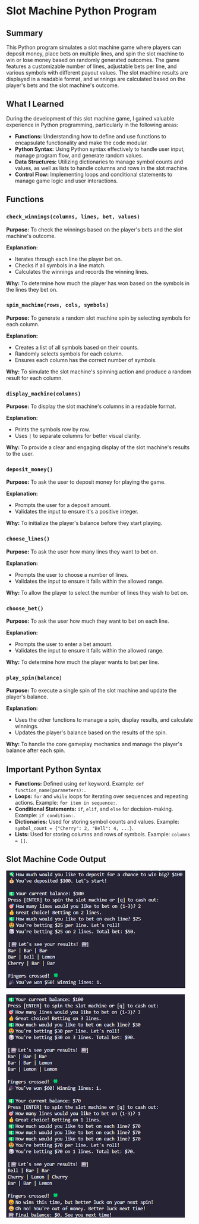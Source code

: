 # Slot Machine Python Program

## Summary

This Python program simulates a slot machine game where players can deposit money, place bets on multiple lines, and spin the slot machine to win or lose money based on randomly generated outcomes. The game features a customizable number of lines, adjustable bets per line, and various symbols with different payout values. The slot machine results are displayed in a readable format, and winnings are calculated based on the player's bets and the slot machine's outcome.

## What I Learned

During the development of this slot machine game, I gained valuable experience in Python programming, particularly in the following areas:

- **Functions:** Understanding how to define and use functions to encapsulate functionality and make the code modular.
- **Python Syntax:** Using Python syntax effectively to handle user input, manage program flow, and generate random values.
- **Data Structures:** Utilizing dictionaries to manage symbol counts and values, as well as lists to handle columns and rows in the slot machine.
- **Control Flow:** Implementing loops and conditional statements to manage game logic and user interactions.

## Functions

### `check_winnings(columns, lines, bet, values)`

**Purpose:** To check the winnings based on the player's bets and the slot machine's outcome.

**Explanation:**
- Iterates through each line the player bet on.
- Checks if all symbols in a line match.
- Calculates the winnings and records the winning lines.

**Why:** To determine how much the player has won based on the symbols in the lines they bet on.

### `spin_machine(rows, cols, symbols)`

**Purpose:** To generate a random slot machine spin by selecting symbols for each column.

**Explanation:**
- Creates a list of all symbols based on their counts.
- Randomly selects symbols for each column.
- Ensures each column has the correct number of symbols.

**Why:** To simulate the slot machine's spinning action and produce a random result for each column.

### `display_machine(columns)`

**Purpose:** To display the slot machine's columns in a readable format.

**Explanation:**
- Prints the symbols row by row.
- Uses `|` to separate columns for better visual clarity.

**Why:** To provide a clear and engaging display of the slot machine's results to the user.

### `deposit_money()`

**Purpose:** To ask the user to deposit money for playing the game.

**Explanation:**
- Prompts the user for a deposit amount.
- Validates the input to ensure it's a positive integer.

**Why:** To initialize the player's balance before they start playing.

### `choose_lines()`

**Purpose:** To ask the user how many lines they want to bet on.

**Explanation:**
- Prompts the user to choose a number of lines.
- Validates the input to ensure it falls within the allowed range.

**Why:** To allow the player to select the number of lines they wish to bet on.

### `choose_bet()`

**Purpose:** To ask the user how much they want to bet on each line.

**Explanation:**
- Prompts the user to enter a bet amount.
- Validates the input to ensure it falls within the allowed range.

**Why:** To determine how much the player wants to bet per line.

### `play_spin(balance)`

**Purpose:** To execute a single spin of the slot machine and update the player's balance.

**Explanation:**
- Uses the other functions to manage a spin, display results, and calculate winnings.
- Updates the player's balance based on the results of the spin.

**Why:** To handle the core gameplay mechanics and manage the player's balance after each spin.

## Important Python Syntax

- **Functions:** Defined using `def` keyword. Example: `def function_name(parameters):`.
- **Loops:** `for` and `while` loops for iterating over sequences and repeating actions. Example: `for item in sequence:`.
- **Conditional Statements:** `if`, `elif`, and `else` for decision-making. Example: `if condition:`.
- **Dictionaries:** Used for storing symbol counts and values. Example: `symbol_count = {"Cherry": 2, "Bell": 4, ...}`.
- **Lists:** Used for storing columns and rows of symbols. Example: `columns = []`.

## Slot Machine Code Output

![Example Output 1](images//output_1.png)

![Example Output 2](images/output_2.png)
